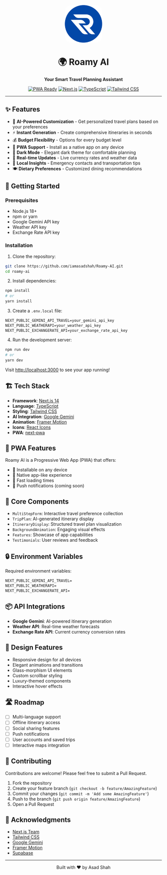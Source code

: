 <div align="center">
  <img src="/public/favicon.png" alt="Roamy AI Logo" width="120" height="120" style="border-radius: 20px;">
  <h1>🌍 Roamy AI</h1>
  <p><strong>Your Smart Travel Planning Assistant</strong></p>
  
  [![PWA Ready](https://img.shields.io/badge/PWA-Ready-blue?logo=pwa&logoColor=white)](https://web.dev/progressive-web-apps/)
  [![Next.js](https://img.shields.io/badge/Built%20with-Next.js%2014-black?logo=next.js)](https://nextjs.org)
  [![TypeScript](https://img.shields.io/badge/TypeScript-5.0-blue?logo=typescript)](https://www.typescriptlang.org/)
  [![Tailwind CSS](https://img.shields.io/badge/Tailwind%20CSS-3.0-38B2AC?logo=tailwind-css)](https://tailwindcss.com)
</div>

---

## ✨ Features

- 🤖 **AI-Powered Customization** - Get personalized travel plans based on your preferences
- ⚡ **Instant Generation** - Create comprehensive itineraries in seconds
- 💰 **Budget Flexibility** - Options for every budget level
- 📱 **PWA Support** - Install as a native app on any device
- 🌙 **Dark Mode** - Elegant dark theme for comfortable planning
- 🔄 **Real-time Updates** - Live currency rates and weather data
- 📍 **Local Insights** - Emergency contacts and transportation tips
- 🍽️ **Dietary Preferences** - Customized dining recommendations

## 🚀 Getting Started

### Prerequisites

- Node.js 18+
- npm or yarn
- Google Gemini API key
- Weather API key
- Exchange Rate API key

### Installation

1. Clone the repository:

```bash
git clone https://github.com/iamasadshah/Roamy-AI.git
cd roamy-ai
```

2. Install dependencies:

```bash
npm install
# or
yarn install
```

3. Create a `.env.local` file:

```env
NEXT_PUBLIC_GEMINI_API_TRAVEL=your_gemini_api_key
NEXT_PUBLIC_WEATHERAPI=your_weather_api_key
NEXT_PUBLIC_EXCHANGERATE_API=your_exchange_rate_api_key
```

4. Run the development server:

```bash
npm run dev
# or
yarn dev
```

Visit [http://localhost:3000](http://localhost:3000) to see your app running!

## 🏗️ Tech Stack

- **Framework**: [Next.js 14](https://nextjs.org/)
- **Language**: [TypeScript](https://www.typescriptlang.org/)
- **Styling**: [Tailwind CSS](https://tailwindcss.com/)
- **AI Integration**: [Google Gemini](https://deepmind.google/technologies/gemini/)
- **Animation**: [Framer Motion](https://www.framer.com/motion/)
- **Icons**: [React Icons](https://react-icons.github.io/react-icons/)
- **PWA**: [next-pwa](https://www.npmjs.com/package/next-pwa)

## 📱 PWA Features

Roamy AI is a Progressive Web App (PWA) that offers:

- 📲 Installable on any device
- 📱 Native app-like experience
- 🚀 Fast loading times
- 🔔 Push notifications (coming soon)

## 🎯 Core Components

- `MultiStepForm`: Interactive travel preference collection
- `TripPlan`: AI-generated itinerary display
- `ItineraryDisplay`: Structured travel plan visualization
- `BackgroundAnimation`: Engaging visual effects
- `Features`: Showcase of app capabilities
- `Testimonials`: User reviews and feedback

## 🔒 Environment Variables

Required environment variables:

```env
NEXT_PUBLIC_GEMINI_API_TRAVEL=
NEXT_PUBLIC_WEATHERAPI=
NEXT_PUBLIC_EXCHANGERATE_API=
```

## 📦 API Integrations

- **Google Gemini**: AI-powered itinerary generation
- **Weather API**: Real-time weather forecasts
- **Exchange Rate API**: Current currency conversion rates

## 🎨 Design Features

- Responsive design for all devices
- Elegant animations and transitions
- Glass-morphism UI elements
- Custom scrollbar styling
- Luxury-themed components
- Interactive hover effects

## 🛣️ Roadmap

- [ ] Multi-language support
- [ ] Offline itinerary access
- [ ] Social sharing features
- [ ] Push notifications
- [ ] User accounts and saved trips
- [ ] Interactive maps integration

## 🤝 Contributing

Contributions are welcome! Please feel free to submit a Pull Request.

1. Fork the repository
2. Create your feature branch (`git checkout -b feature/AmazingFeature`)
3. Commit your changes (`git commit -m 'Add some AmazingFeature'`)
4. Push to the branch (`git push origin feature/AmazingFeature`)
5. Open a Pull Request

## 🙏 Acknowledgments

- [Next.js Team](https://nextjs.org/)
- [Tailwind CSS](https://tailwindcss.com/)
- [Google Gemini](https://deepmind.google/technologies/gemini/)
- [Framer Motion](https://www.framer.com/motion/)
- [Supabase](https://www.supabase.com)
---

<div align="center">
  <p>Built with ❤️ by Asad Shah</p>
</div>

